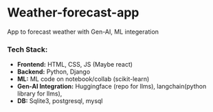 # Weather-forecast-app
App to forecast weather with Gen-AI, ML integeration 


### Tech Stack:
- **Frontend:** HTML, CSS, JS (Maybe react)
- **Backend:** Python, Django
- **ML:** ML code on notebook/collab (scikit-learn)
- **Gen-AI Integration:** Huggingface (repo for llms), langchain(python library for llms), 
- **DB:** Sqlite3, postgresql, mysql
